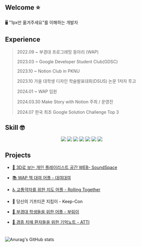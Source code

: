 ## Welcome ⭐


🖥️ "1px만 옮겨주세요"를 이해하는 개발자
<br/>

## Experience

> 2022.09 ~     부경대 프로그래밍 동아리 (WAP)
> 
> 2023.03 ~     Google Developer Student Club(GDSC)
> 
> 2023.10 ~     Notion Club in PKNU
> 
> 2023.10       가을 대학생 디자인 학술발표대회(DSUS) 논문 1저자 투고
> 
> 2024.01 ~     WAP 임원
> 
> 2024.03.30    Make Story with Notion 주최 / 운영진
>
> 2024.07       한국 최초 Google Solution Challenge Top 3

## Skill 🤓 
<div align = "center"><img src="https://img.shields.io/badge/JavaScript-02569B?style=for-the-badge&logo=Flutter&logoColor=white">
  <img src="https://img.shields.io/badge/React-61DAFB?style=for-the-badge&logo=React&logoColor=white">
  <img src="https://img.shields.io/badge/Html5-E34F26?style=for-the-badge&logo=Html5&logoColor=white">
  <img src="https://img.shields.io/badge/CSS-1572B6?style=for-the-badge&logo=CSS&logoColor=white">
  <img src="https://img.shields.io/badge/Flutter-F7DF1E?style=for-the-badge&logo=Javascript&logoColor=white">
  <img src="https://img.shields.io/badge/Notion-000000?style=for-the-badge&logo=Notion&logoColor=white">
  <img src="https://img.shields.io/badge/Figma-F24E1E?style=for-the-badge&logo=Figma&logoColor=white"></div>


## Projects
- [🎵 3D로 보는 개인 플레이리스트 공간 WEB- SoundSpace](https://github.com/pknu-wap/2023_1_WAP_WEB_TEAM2)

- [📚 WAP 책 대여 어플 - 대여대여](https://github.com/pknu-wap/2022_2_WAP_APP_TEAM3)

- [♿ 교통약자를 위한 지도 어플 - Rolling Together](https://github.com/Rolling-Together/RollingTogether)

- 🎁 당신의 기프티콘 지킴이 - Keep-Con

- [🐋 부경대 학생들을 위한 어플 - 부림이](https://github.com/GDSC-PKNU-Official/pknu-notice-front)

- [👴 경증 치매 환자들을 위한 기억노트 - ATTI](https://github.com/H0ngJu/atti)



#
![Anurag's GitHub stats](https://github-readme-stats.vercel.app/api?username=H0ngJu&show_icons=true&theme=radical)

<!--![Top Langs](https://github-readme-stats.vercel.app/api/top-langs/?username=H0ngJu&layout=compact&theme=tokyonight)-->

<!--
**H0ngJu/H0ngJu** is a ✨ _special_ ✨ repository because its `README.md` (this file) appears on your GitHub profile.

Here are some ideas to get you started:

- 🔭 I’m currently working on ...
- 🌱 I’m currently learning ...
- 👯 I’m looking to collaborate on ...
- 🤔 I’m looking for help with ...
- 💬 Ask me about ...
- 📫 How to reach me: ...
- 😄 Pronouns: ...
- ⚡ Fun fact: ...
-->
